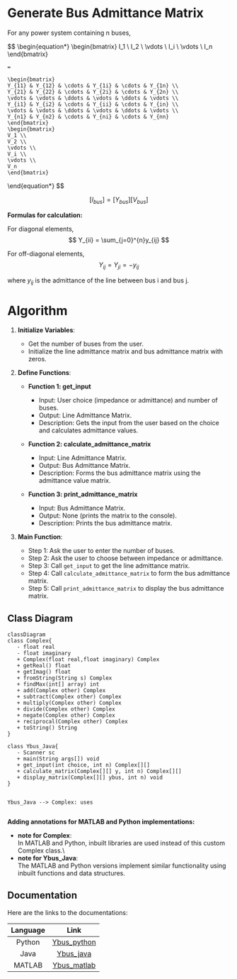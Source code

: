 <script src="https://cdn.jsdelivr.net/npm/mathjax@3/es5/tex-mml-chtml.js"></script>
<script type="module">
	import mermaid from 'https://cdn.jsdelivr.net/npm/mermaid@10/dist/mermaid.esm.min.mjs';
	mermaid.initialize({
		startOnLoad: true,
		theme: 'light'
	});
</script>


# Generate Bus Admittance Matrix

For any power system containing n buses,

$$
\begin{equation*}
    \begin{bmatrix} 
    I_1 \\
    I_2 \\ 
    \vdots \\ 
    I_i \\ 
    \vdots 
    \\ I_n 
    \end{bmatrix}

    =

    \begin{bmatrix} 
    Y_{11} & Y_{12} & \cdots & Y_{1i} & \cdots & Y_{1n} \\
    Y_{21} & Y_{22} & \cdots & Y_{2i} & \cdots & Y_{2n} \\
    \vdots & \vdots & \ddots & \vdots & \ddots & \vdots \\ 
    Y_{i1} & Y_{i2} & \cdots & Y_{ii} & \cdots & Y_{in} \\ 
    \vdots & \vdots & \ddots & \vdots & \ddots & \vdots \\ 
    Y_{n1} & Y_{n2} & \cdots & Y_{ni} & \cdots & Y_{nn}
    \end{bmatrix}
    \begin{bmatrix} 
    V_1 \\ 
    V_2 \\ 
    \vdots \\ 
    V_i \\ 
    \vdots \\ 
    V_n 
    \end{bmatrix}
\end{equation*}
$$

$$
[I_{bus}] = [Y_{bus}][V_{bus}]
$$

**Formulas for calculation:**

For diagonal elements,
$$
Y_{ii} = \sum_{j=0}^{n}y_{ij}
$$

For off-diagonal elements,
$$
Y_{ij} = Y_{ji} = -y_{ij}
$$

where $y_{ij}$ is the admittance of the line between bus i and bus j.


# Algorithm

1. **Initialize Variables**:
   - Get the number of buses from the user.
   - Initialize the line admittance matrix and bus admittance matrix with zeros.

2. **Define Functions**:
   - **Function 1: get_input**
     - Input: User choice (impedance or admittance) and number of buses.
     - Output: Line Admittance Matrix.
     - Description: Gets the input from the user based on the choice and calculates admittance values.

   - **Function 2: calculate_admittance_matrix**
     - Input: Line Admittance Matrix.
     - Output: Bus Admittance Matrix.
     - Description: Forms the bus admittance matrix using the admittance value matrix.

   - **Function 3: print_admittance_matrix**
     - Input: Bus Admittance Matrix.
     - Output: None (prints the matrix to the console).
     - Description: Prints the bus admittance matrix.

3. **Main Function**:
   - Step 1: Ask the user to enter the number of buses.
   - Step 2: Ask the user to choose between impedance or admittance.
   - Step 3: Call `get_input` to get the line admittance matrix.
   - Step 4: Call `calculate_admittance_matrix` to form the bus admittance matrix.
   - Step 5: Call `print_admittance_matrix` to display the bus admittance matrix.

## Class Diagram

```mermaid
classDiagram
class Complex{
   - float real
   - float imaginary
   + Complex(float real,float imaginary) Complex
   + getReal() float
   + getImag() float
   + fromString(String s) Complex
   + findMax(int[] array) int
   + add(Complex other) Complex
   + subtract(Complex other) Complex
   + multiply(Complex other) Complex
   + divide(Complex other) Complex
   + negate(Complex other) Complex
   + reciprocal(Complex other) Complex
   + toString() String
}

class Ybus_Java{
   - Scanner sc
   + main(String args[]) void
   + get_input(int choice, int n) Complex[][]
   + calculate_matrix(Complex[][] y, int n) Complex[][]
   + display_matrix(Complex[][] ybus, int n) void
}


Ybus_Java --> Complex: uses


```
**Adding annotations for MATLAB and Python implementations:**
- **note for Complex**:\
In MATLAB and Python, inbuilt libraries are used instead of this custom Complex class.\
- **note for Ybus_Java**:\
The MATLAB and Python versions implement similar functionality using inbuilt functions and data structures.

## Documentation

Here are the links to the documentations:


|Language|Link|
|:---:|:---:|
|Python|[Ybus_python](./docs/html/namespaceYbus__Python.html)|
|Java|[Ybus_java](./docs/html/Ybus__Java_8java.html)|
|MATLAB|[Ybus_matlab](./docs/html/Ybus__matlab_8m.html)|

